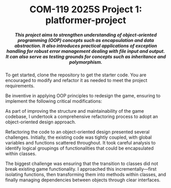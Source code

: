<h1 align=center> COM-119 2025S Project 1: platformer-project </h1>
<h5 align=center>This project aims to strengthen understanding of object-oriented programming (OOP) concepts such as encapsulation and data abstraction. It also introduces practical applications of exception handling for robust error management dealing with file input and output. It can also serve as testing grounds for concepts such as inheritance and polymorphism.</h5>

To get started, clone the repository to get the starter code. You are encouraged to modify and refactor it as needed to meet the project requirements.

Be inventive in applying OOP principles to redesign the game, ensuring to implement the following critical modifications:

As part of improving the structure and maintainability of the game codebase, I undertook a comprehensive refactoring process to adopt an object-oriented design approach.

Refactoring the code to an object-oriented design presented several challenges. Initially, the existing code was tightly coupled, with global variables and functions scattered throughout. It took careful analysis to identify logical groupings of functionalities that could be encapsulated within classes.

The biggest challenge was ensuring that the transition to classes did not break existing game functionality. I approached this incrementally—first isolating functions, then transforming them into methods within classes, and finally managing dependencies between objects through clear interfaces.
